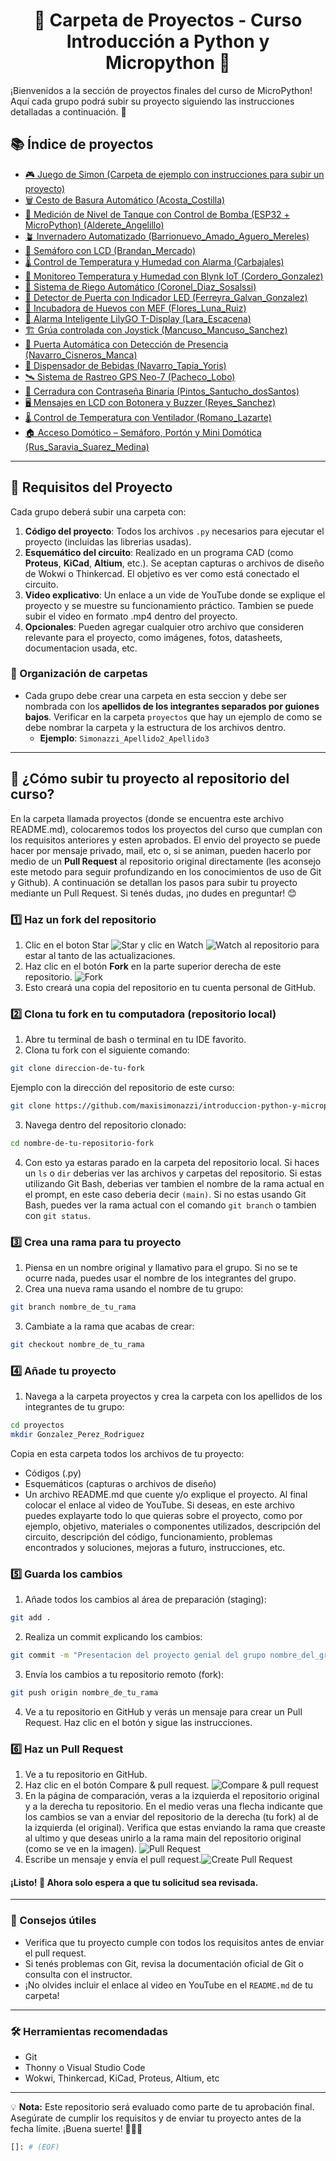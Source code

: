 <div align="center">
  <h1>📂 Carpeta de Proyectos - Curso Introducción a Python y Micropython 🐍</h1>
</div>

¡Bienvenidos a la sección de proyectos finales del curso de MicroPython! Aquí cada grupo podrá subir su proyecto siguiendo las instrucciones detalladas a continuación. 🎉

## 📚 Índice de proyectos
- [🎮 Juego de Simon (Carpeta de ejemplo con instrucciones para subir un proyecto)](./Simonazzi_Apellido2_Apellido3/README.md)
- [🗑️ Cesto de Basura Automático (Acosta_Costilla)](./Acosta_Costilla/README.md)
- [🚰 Medición de Nivel de Tanque con Control de Bomba (ESP32 + MicroPython) (Alderete_Angelillo)](./Alderete_Angelillo/README.md)
- [🪴 Invernadero Automatizado (Barrionuevo_Amado_Aguero_Mereles)](./Barrionuevo_Amado_Aguero_Aguero_Mereles/readme.md)
- [🚦 Semáforo con LCD (Brandan_Mercado)](./Brandan_Mercado/README.md)
- [🌡️ Control de Temperatura y Humedad con Alarma (Carbajales)](./Carbajales/README.md)
- [📡 Monitoreo Temperatura y Humedad con Blynk IoT (Cordero_Gonzalez)](./Cordero_Gonzalez/README.md)
- [🌱 Sistema de Riego Automático (Coronel_Diaz_Sosalssi)](./Coronel_Diaz_Sosalssi/README.md)
- [🚪 Detector de Puerta con Indicador LED (Ferreyra_Galvan_Gonzalez)](./Ferreyra_Galvan_Gonzalez/README.md)
- [🥚 Incubadora de Huevos con MEF (Flores_Luna_Ruiz)](./Flores_Luna_Ruiz/README.md)
- [📡 Alarma Inteligente LilyGO T-Display (Lara_Escacena)](./Lara_Escacena/README.md)
- [🏗️ Grúa controlada con Joystick (Mancuso_Mancuso_Sanchez)](./Mancuso_Mancuso_Sanchez/README.md)
- [🚪 Puerta Automática con Detección de Presencia (Navarro_Cisneros_Manca)](./Navarro_Cisneros_Manca/README.md)
- [🥤 Dispensador de Bebidas (Navarro_Tapia_Yoris)](./Navarro_Tapia_Yoris/README.md)
- [🛰️ Sistema de Rastreo GPS Neo-7 (Pacheco_Lobo)](./Pacheco_Lobo/README.md)
- [🔐 Cerradura con Contraseña Binaria (Pintos_Santucho_dosSantos)](./Pintos_Santucho_dosSantos/README.md)
- [🖥️ Mensajes en LCD con Botonera y Buzzer (Reyes_Sanchez)](./Reyes_Sanchez/README.md)
- [🌡️ Control de Temperatura con Ventilador (Romano_Lazarte)](./Romano_Lazarte/README.md)
- [🏠 Acceso Domótico – Semáforo, Portón y Mini Domótica (Rus_Saravia_Suarez_Medina)](./Rus_Saravia_Suarez_Medina/README.md)

---

## 📝 Requisitos del Proyecto

Cada grupo deberá subir una carpeta con:

1. **Código del proyecto**: Todos los archivos `.py` necesarios para ejecutar el proyecto (incluidas las librerias usadas).
2. **Esquemático del circuito**: Realizado en un programa CAD (como **Proteus**, **KiCad**, **Altium**, etc.). Se aceptan capturas o archivos de diseño de Wokwi o Thinkercad. El objetivo es ver como está conectado el circuito.
3. **Video explicativo**: Un enlace a un vide de YouTube donde se explique el proyecto y se muestre su funcionamiento práctico. Tambien se puede subir el video en formato .mp4 dentro del proyecto.
4. **Opcionales**: Pueden agregar cualquier otro archivo que consideren relevante para el proyecto, como imágenes, fotos, datasheets, documentacion usada, etc.

### 📁 Organización de carpetas
- Cada grupo debe crear una carpeta en esta seccion y debe ser nombrada con los **apellidos de los integrantes separados por guiones bajos**. Verificar en la carpeta `proyectos` que hay un ejemplo de como se debe nombrar la carpeta y la estructura de los archivos dentro.
  - **Ejemplo**: `Simonazzi_Apellido2_Apellido3`

---

## 🚀 ¿Cómo subir tu proyecto al repositorio del curso?

En la carpeta llamada proyectos (donde se encuentra este archivo README.md), colocaremos todos los proyectos del curso que cumplan con los requisitos anteriores y esten aprobados. El envio del proyecto se puede hacer por mensaje privado, mail, etc o, si se animan, pueden hacerlo por medio de un **Pull Request** al repositorio original directamente (les aconsejo este metodo para seguir profundizando en los conocimientos de uso de Git y Github). A continuación se detallan los pasos para subir tu proyecto mediante un Pull Request. Si tenés dudas, ¡no dudes en preguntar! 😊

### 1️⃣ Haz un fork del repositorio
1. Clic en el boton Star ![Star](./imagenes/star.png) y clic en Watch ![Watch](./imagenes/watch.png) al repositorio para estar al tanto de las actualizaciones.
2. Haz clic en el botón **Fork** en la parte superior derecha de este repositorio. ![Fork](./imagenes/fork.png)
3. Esto creará una copia del repositorio en tu cuenta personal de GitHub.


### 2️⃣ Clona tu fork en tu computadora (repositorio local)
1. Abre tu terminal de bash o terminal en tu IDE favorito.  
2. Clona tu fork con el siguiente comando:  
```bash
git clone direccion-de-tu-fork
```
Ejemplo con la dirección del repositorio de este curso:
```bash
git clone https://github.com/maxisimonazzi/introduccion-python-y-micropython-utnfrt.git
```
3. Navega dentro del repositorio clonado:
```bash
cd nombre-de-tu-repositorio-fork
```
4. Con esto ya estaras parado en la carpeta del repositorio local. Si haces un `ls` o `dir` deberias ver las archivos y carpetas del repositorio. Si estas utilizando Git Bash, deberias ver tambien el nombre de la rama actual en el prompt, en este caso deberia decir `(main)`. Si no estas usando Git Bash, puedes ver la rama actual con el comando `git branch` o tambien con `git status`.

### 3️⃣ Crea una rama para tu proyecto
1. Piensa en un nombre original y llamativo para el grupo. Si no se te ocurre nada, puedes usar el nombre de los integrantes del grupo.
2. Crea una nueva rama usando el nombre de tu grupo:
```bash
git branch nombre_de_tu_rama
```
3. Cambiate a la rama que acabas de crear:
```bash
git checkout nombre_de_tu_rama
```

### 4️⃣ Añade tu proyecto

1. Navega a la carpeta proyectos y crea la carpeta con los apellidos de los integrantes de tu grupo:
```bash
cd proyectos
mkdir Gonzalez_Perez_Rodriguez
```
Copia en esta carpeta todos los archivos de tu proyecto:
- Códigos (.py)
- Esquemáticos (capturas o archivos de diseño)
- Un archivo README.md que cuente y/o explique el proyecto. Al final colocar el enlace al video de YouTube. Si deseas, en este archivo puedes explayarte todo lo que quieras sobre el proyecto, como por ejemplo, objetivo, materiales o componentes utilizados, descripción del circuito, descripción del código, funcionamiento, problemas encontrados y soluciones, mejoras a futuro, instrucciones, etc.


### 5️⃣ Guarda los cambios
1. Añade todos los cambios al área de preparación (staging):
```bash
git add .
```
2. Realiza un commit explicando los cambios:
```bash
git commit -m "Presentacion del proyecto genial del grupo nombre_del_grupo"
```
3. Envía los cambios a tu repositorio remoto (fork):
```bash
git push origin nombre_de_tu_rama
```
4. Ve a tu repositorio en GitHub y verás un mensaje para crear un Pull Request. Haz clic en el botón y sigue las instrucciones.


### 6️⃣ Haz un Pull Request

1. Ve a tu repositorio en GitHub.
2. Haz clic en el botón Compare & pull request. ![Compare & pull request](./imagenes/compare.png)
3. En la página de comparación, veras a la izquierda el repositorio original y a la derecha tu repositorio. En el medio veras una flecha indicante que los cambios se van a enviar del repositorio de la derecha (tu fork) al de la izquierda (el original). Verifica que estas enviando la rama que creaste al ultimo y que deseas unirlo a la rama main del repositorio original (como se ve en la imagen).
![Pull Request](./imagenes/pull-request.png)
4. Escribe un mensaje y envía el pull request.![Create Pull Request](./imagenes/create-pr.png)

#### ¡Listo! 🎉 Ahora solo espera a que tu solicitud sea revisada.

---

### 🌟 Consejos útiles

- Verifica que tu proyecto cumple con todos los requisitos antes de enviar el pull request.
- Si tenés problemas con Git, revisa la documentación oficial de Git o consulta con el instructor.
- ¡No olvides incluir el enlace al video en YouTube en el ```README.md``` de tu carpeta!

---

### 🛠 Herramientas recomendadas

- Git
- Thonny o Visual Studio Code
- Wokwi, Thinkercad, KiCad, Proteus, Altium, etc

---

💡 **Nota:** Este repositorio será evaluado como parte de tu aprobación final. Asegúrate de cumplir los requisitos y de enviar tu proyecto antes de la fecha límite. ¡Buena suerte! 🚀🎉🚀

```bash
[]: # (EOF)
```
